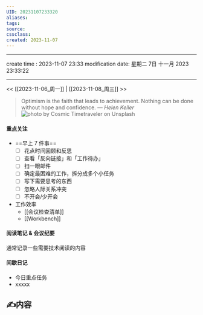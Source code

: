 ```yaml
---
UID: 20231107233320 
aliases: 
tags: 
source: 
cssclass: 
created: 2023-11-07
---
```


---
create time : 2023-11-07 23:33
modification date: 星期二 7日 十一月 2023 23:33:22

---

<< [[2023-11-06_周一]] | [[2023-11-08_周三]] >>

> Optimism is the faith that leads to achievement. Nothing can be done without hope and confidence.
> — <cite>Helen Keller</cite>
![photo by Cosmic Timetraveler on Unsplash](https://images.unsplash.com/photo-1445127040028-b1bdb9acd16e?crop=entropy&cs=srgb&fm=jpg&ixid=M3wzNjM5Nzd8MHwxfHJhbmRvbXx8fHx8fHx8fDE2OTkzNzEyMTd8&ixlib=rb-4.0.3&q=85&w=1200&h=800)

#### 重点关注
-  ==早上 7 件事==
	- [ ] 花点时间回顾和反思
	- [ ] 查看「反向链接」和「工作待办」
	- [ ] 扫一眼邮件
	- [ ] 确定最困难的工作，拆分成多个小任务
	- [ ] 写下需要思考的东西
	- [ ] 忽略人际关系冲突
	- [ ] 不开会/少开会
- 工作效率
	- [[会议检查清单]]
	- [[Workbench]]
	
#### 阅读笔记 & 会议纪要
通常记录一些需要技术阅读的内容

#### 间歇日记
- 今日重点任务 
- xxxxx

## ✍内容


